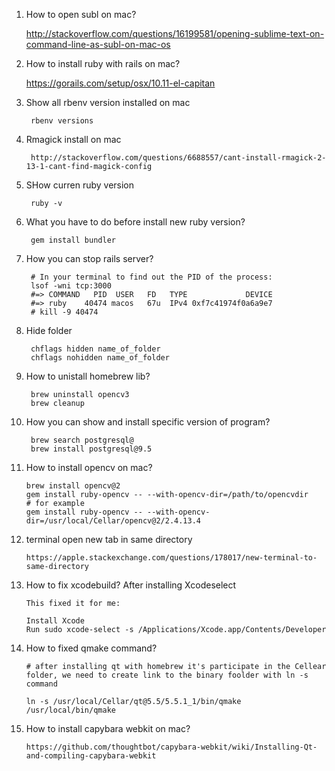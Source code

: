 1. How to open subl on mac?

    http://stackoverflow.com/questions/16199581/opening-sublime-text-on-command-line-as-subl-on-mac-os

2. How to install ruby with rails on mac?
    
    https://gorails.com/setup/osx/10.11-el-capitan

3. Show all rbenv version installed on mac
    
        rbenv versions
5. Rmagick install on mac
        
        http://stackoverflow.com/questions/6688557/cant-install-rmagick-2-13-1-cant-find-magick-config
4. SHow curren ruby version 
    
        ruby -v
5. What you have to do before install new ruby version?
    
        gem install bundler
6. How you can stop rails server?
        
        
        # In your terminal to find out the PID of the process:
        lsof -wni tcp:3000
        #=> COMMAND   PID  USER   FD   TYPE             DEVICE
        #=> ruby    40474 macos   67u  IPv4 0xf7c41974f0a6a9e7
        # kill -9 40474

7. Hide folder
        
        chflags hidden name_of_folder
        chflags nohidden name_of_folder
8. How to unistall homebrew lib?
        
        brew uninstall opencv3
        brew cleanup
9. How you can show and install specific version of program?
        
        brew search postgresql@
        brew install postgresql@9.5
        
10. How to install opencv on mac?
        
        brew install opencv@2
        gem install ruby-opencv -- --with-opencv-dir=/path/to/opencvdir
        # for example
        gem install ruby-opencv -- --with-opencv-dir=/usr/local/Cellar/opencv@2/2.4.13.4
11. terminal open new tab in same directory
        
        https://apple.stackexchange.com/questions/178017/new-terminal-to-same-directory
12. How to fix xcodebuild? After installing Xcodeselect
        
        This fixed it for me:

        Install Xcode
        Run sudo xcode-select -s /Applications/Xcode.app/Contents/Developer
13. How to fixed qmake command?
    
        # after installing qt with homebrew it's participate in the Cellear folder, we need to create link to the binary foolder with ln -s command
        
        ln -s /usr/local/Cellar/qt@5.5/5.5.1_1/bin/qmake /usr/local/bin/qmake
14. How to install capybara webkit on mac?
        
        https://github.com/thoughtbot/capybara-webkit/wiki/Installing-Qt-and-compiling-capybara-webkit
